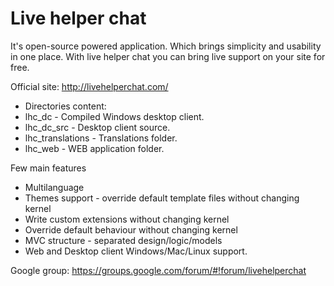 Live helper chat
==============

It's open-source powered application. Which brings simplicity and usability in one place. With live helper chat you can bring live support on your site for free.

Official site:
http://livehelperchat.com/

 * Directories content:
  * lhc_dc - Compiled Windows desktop client.
  * lhc_dc_src - Desktop client source.
  * lhc_translations - Translations folder.
  * lhc_web - WEB application folder.

Few main features

 * Multilanguage
 * Themes support - override default template files without changing kernel
 * Write custom extensions without changing kernel
 * Override default behaviour without changing kernel
 * MVC structure - separated design/logic/models
 * Web and Desktop client Windows/Mac/Linux support.

Google group:
https://groups.google.com/forum/#!forum/livehelperchat
